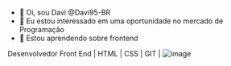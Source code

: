 - 👋 Oi, sou Davi @Davi95-BR
- 👀 Eu estou interessado em uma oportunidade no mercado de Programação
- 🌱 Estou aprendendo sobre frontend

Desenvolvedor Front End | HTML | CSS | GIT | ![image](https://user-images.githubusercontent.com/74278382/116322536-a594fa80-a792-11eb-8afa-a020419d7e67.png)

<!---
Davi95-BR/Davi95-BR is a ✨ special ✨ repository because its `README.md` (this file) appears on your GitHub profile.
You can click the Preview link to take a look at your changes.
--->
